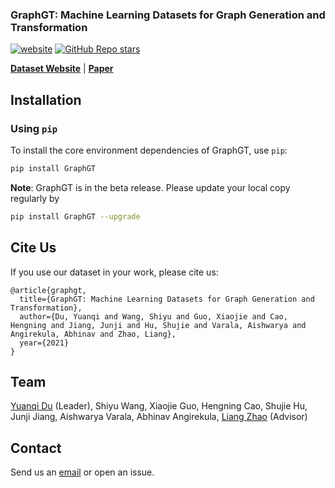 ### GraphGT: Machine Learning Datasets for Graph Generation and Transformation

[![website](https://img.shields.io/badge/website-live-brightgreen)](https://graphgen-dc.github.io/)
[![GitHub Repo stars](https://img.shields.io/github/stars/yuanqidu/GraphGT)](https://github.com/yuanqidu/GraphGT/stargazers)

[**Dataset Website**](https://graphgen-dc.github.io/) | [**Paper**](https://graphgen-dc.github.io/)

## Installation

### Using `pip`

To install the core environment dependencies of GraphGT, use `pip`:

```bash
pip install GraphGT
```

**Note**: GraphGT is in the beta release. Please update your local copy regularly by

```bash
pip install GraphGT --upgrade
```

## Cite Us

If you use our dataset in your work, please cite us:

```
@article{graphgt,
  title={GraphGT: Machine Learning Datasets for Graph Generation and Transformation},
  author={Du, Yuanqi and Wang, Shiyu and Guo, Xiaojie and Cao, Hengning and Jiang, Junji and Hu, Shujie and Varala, Aishwarya and Angirekula, Abhinav and Zhao, Liang},
  year={2021}
}
```

## Team
[Yuanqi Du](https://yuanqidu.github.io/) (Leader), Shiyu Wang, Xiaojie Guo, Hengning Cao, Shujie Hu, Junji Jiang, Aishwarya Varala, Abhinav Angirekula, [Liang Zhao](http://cs.emory.edu/~lzhao41/) (Advisor)

## Contact
Send us an [email](mailto:ydu6@gmu.edu) or open an issue.
